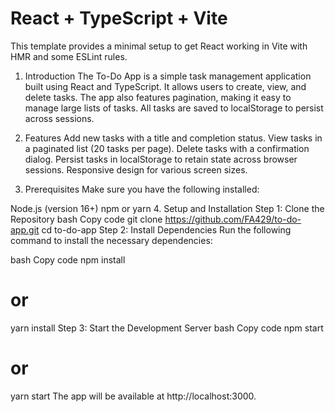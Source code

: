 # React + TypeScript + Vite

This template provides a minimal setup to get React working in Vite with HMR and some ESLint rules.
1. Introduction
The To-Do App is a simple task management application built using React and TypeScript. It allows users to create, view, and delete tasks. The app also features pagination, making it easy to manage large lists of tasks. All tasks are saved to localStorage to persist across sessions.

2. Features
Add new tasks with a title and completion status.
View tasks in a paginated list (20 tasks per page).
Delete tasks with a confirmation dialog.
Persist tasks in localStorage to retain state across browser sessions.
Responsive design for various screen sizes.
3. Prerequisites
Make sure you have the following installed:

Node.js (version 16+)
npm or yarn
4. Setup and Installation
Step 1: Clone the Repository
bash
Copy code
git clone https://github.com/FA429/to-do-app.git
cd to-do-app
Step 2: Install Dependencies
Run the following command to install the necessary dependencies:

bash
Copy code
npm install
# or
yarn install
Step 3: Start the Development Server
bash
Copy code
npm start
# or
yarn start
The app will be available at http://localhost:3000.
